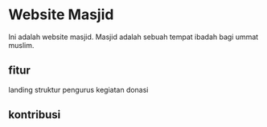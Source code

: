# Website Masjid
Ini adalah website masjid. Masjid adalah sebuah tempat ibadah bagi ummat muslim.

## fitur
landing
struktur pengurus
kegiatan
donasi

## kontribusi
